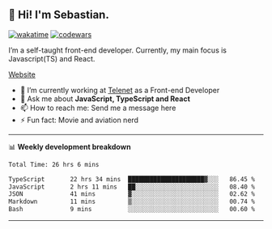 ## 👋 Hi! I'm Sebastian.

[![wakatime](https://wakatime.com/badge/user/df0036c6-328a-4a39-be9b-e49417ed22a1.svg)](https://wakatime.com/@df0036c6-328a-4a39-be9b-e49417ed22a1)
[![codewars](https://www.codewars.com/users/sebavuye/badges/small)](https://www.codewars.com/users/sebavuye)

I’m a self-taught front-end developer. Currently, my main focus is Javascript(TS) and React.

[Website](https://sebastianvuye.be)

- 🔭 I’m currently working at [Telenet](https://telenet.be/) as a Front-end Developer
- 💬 Ask me about **JavaScript, TypeScript and React**
- 📫 How to reach me: Send me a message here
- ⚡ Fun fact: Movie and aviation nerd

-------

📊 **Weekly development breakdown**

<!--START_SECTION:waka-->

```txt
Total Time: 26 hrs 6 mins

TypeScript       22 hrs 34 mins  █████████████████████▓░░░   86.45 %
JavaScript       2 hrs 11 mins   ██░░░░░░░░░░░░░░░░░░░░░░░   08.40 %
JSON             41 mins         ▓░░░░░░░░░░░░░░░░░░░░░░░░   02.62 %
Markdown         11 mins         ▒░░░░░░░░░░░░░░░░░░░░░░░░   00.74 %
Bash             9 mins          ░░░░░░░░░░░░░░░░░░░░░░░░░   00.60 %
```

<!--END_SECTION:waka-->
-------
